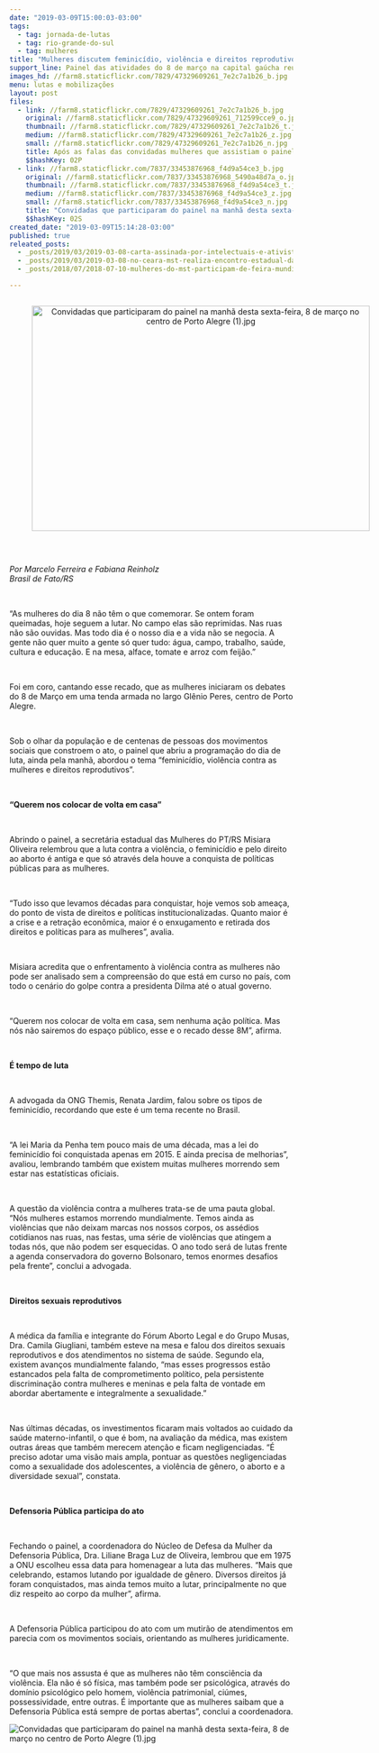 ```yaml
---
date: "2019-03-09T15:00:03-03:00"
tags:
  - tag: jornada-de-lutas
  - tag: rio-grande-do-sul
  - tag: mulheres
title: "Mulheres discutem feminicídio, violência e direitos reprodutivos, em Porto Alegre"
support_line: Painel das atividades do 8 de março na capital gaúcha reuniu centenas de pessoas
images_hd: //farm8.staticflickr.com/7829/47329609261_7e2c7a1b26_b.jpg
menu: lutas e mobilizações
layout: post
files:
  - link: //farm8.staticflickr.com/7829/47329609261_7e2c7a1b26_b.jpg
    original: //farm8.staticflickr.com/7829/47329609261_712599cce9_o.jpg
    thumbnail: //farm8.staticflickr.com/7829/47329609261_7e2c7a1b26_t.jpg
    medium: //farm8.staticflickr.com/7829/47329609261_7e2c7a1b26_z.jpg
    small: //farm8.staticflickr.com/7829/47329609261_7e2c7a1b26_n.jpg
    title: Após as falas das convidadas mulheres que assistiam o painel também contribuíram com suas experiências e pontos de vista  Fotos Fabiana Reinholz (1).jpg
    $$hashKey: 02P
  - link: //farm8.staticflickr.com/7837/33453876968_f4d9a54ce3_b.jpg
    original: //farm8.staticflickr.com/7837/33453876968_5490a48d7a_o.jpg
    thumbnail: //farm8.staticflickr.com/7837/33453876968_f4d9a54ce3_t.jpg
    medium: //farm8.staticflickr.com/7837/33453876968_f4d9a54ce3_z.jpg
    small: //farm8.staticflickr.com/7837/33453876968_f4d9a54ce3_n.jpg
    title: "Convidadas que participaram do painel na manhã desta sexta-feira, 8 de março no centro de Porto Alegre (1).jpg"
    $$hashKey: 02S
created_date: "2019-03-09T15:14:28-03:00"
published: true
releated_posts:
  - _posts/2019/03/2019-03-08-carta-assinada-por-intelectuais-e-ativistas-exalta-a-importancia-do-8-de-marco.md
  - _posts/2019/03/2019-03-08-no-ceara-mst-realiza-encontro-estadual-das-mulheres-sem-terra.md
  - _posts/2018/07/2018-07-10-mulheres-do-mst-participam-de-feira-mundial-de-economia-solidaria.md

---
```

<div style="text-align:center">
<figure class="image" style="display:inline-block"><img alt="Convidadas que participaram do painel na manhã desta sexta-feira, 8 de março no centro de Porto Alegre (1).jpg" height="400" src="//farm8.staticflickr.com/7837/33453876968_f4d9a54ce3_b.jpg" width="600" />
<figcaption></figcaption>
</figure>
</div>

<p>&nbsp;</p>

<p><em>Por Marcelo Ferreira e Fabiana Reinholz<br />
Brasil de Fato/RS</em></p>

<p>&nbsp;</p>

<p>&ldquo;As mulheres do dia 8 n&atilde;o t&ecirc;m o que comemorar. Se ontem foram queimadas, hoje seguem a lutar. No campo elas s&atilde;o reprimidas. Nas ruas n&atilde;o s&atilde;o ouvidas. Mas todo dia &eacute; o nosso dia e a vida n&atilde;o se negocia. A gente n&atilde;o quer muito a gente s&oacute; quer tudo: &aacute;gua, campo, trabalho, sa&uacute;de, cultura e educa&ccedil;&atilde;o. E na mesa, alface, tomate e arroz com feij&atilde;o.&rdquo;</p>

<p>&nbsp;</p>

<p>Foi em coro, cantando esse recado, que as mulheres iniciaram os debates do 8 de Mar&ccedil;o em uma tenda armada no largo Gl&ecirc;nio Peres, centro de Porto Alegre.&nbsp;</p>

<p>&nbsp;</p>

<p>Sob o olhar da popula&ccedil;&atilde;o e de centenas de pessoas dos movimentos sociais que constroem o ato, o painel que abriu a programa&ccedil;&atilde;o do dia de luta, ainda pela manh&atilde;, abordou o tema &ldquo;feminic&iacute;dio, viol&ecirc;ncia contra as mulheres e direitos reprodutivos&rdquo;.</p>

<p>&nbsp;</p>

<p><strong>&ldquo;Querem nos colocar de volta em casa&rdquo;</strong></p>

<p>&nbsp;</p>

<p>Abrindo o painel, a secret&aacute;ria estadual das Mulheres do PT/RS Misiara Oliveira relembrou que a luta contra a viol&ecirc;ncia, o feminic&iacute;dio e pelo direito ao aborto &eacute; antiga e que s&oacute; atrav&eacute;s dela houve a conquista de pol&iacute;ticas p&uacute;blicas para as mulheres.&nbsp;</p>

<p>&nbsp;</p>

<p>&ldquo;Tudo isso que levamos d&eacute;cadas para conquistar, hoje vemos sob amea&ccedil;a, do ponto de vista de direitos e pol&iacute;ticas institucionalizadas. Quanto maior &eacute; a crise e a retra&ccedil;&atilde;o econ&ocirc;mica, maior &eacute; o enxugamento e retirada dos direitos e pol&iacute;ticas para as mulheres&rdquo;, avalia.</p>

<p>&nbsp;</p>

<p>Misiara acredita que o enfrentamento &agrave; viol&ecirc;ncia contra as mulheres n&atilde;o pode ser analisado sem a compreens&atilde;o do que est&aacute; em curso no pa&iacute;s, com todo o cen&aacute;rio do golpe contra a presidenta Dilma at&eacute; o atual governo.</p>

<p>&nbsp;</p>

<p>&ldquo;Querem nos colocar de volta em casa, sem nenhuma a&ccedil;&atilde;o pol&iacute;tica. Mas n&oacute;s n&atilde;o sairemos do espa&ccedil;o p&uacute;blico, esse e o recado desse 8M&rdquo;, afirma.</p>

<p>&nbsp;</p>

<p><strong>&Eacute; tempo de luta</strong></p>

<p>&nbsp;</p>

<p>A advogada da ONG Themis, Renata Jardim, falou sobre os tipos de feminic&iacute;dio, recordando que este &eacute; um tema recente no Brasil.&nbsp;</p>

<p>&nbsp;</p>

<p>&ldquo;A lei Maria da Penha tem pouco mais de uma d&eacute;cada, mas a lei do feminic&iacute;dio foi conquistada apenas em 2015. E ainda precisa de melhorias&rdquo;, avaliou, lembrando tamb&eacute;m que existem muitas mulheres morrendo sem estar nas estat&iacute;sticas oficiais.&nbsp;</p>

<p>&nbsp;</p>

<p>A quest&atilde;o da viol&ecirc;ncia contra a mulheres trata-se de uma pauta global. &ldquo;N&oacute;s mulheres estamos morrendo mundialmente. Temos ainda as viol&ecirc;ncias que n&atilde;o deixam marcas nos nossos corpos, os ass&eacute;dios cotidianos nas ruas, nas festas, uma s&eacute;rie de viol&ecirc;ncias que atingem a todas n&oacute;s, que n&atilde;o podem ser esquecidas. O ano todo ser&aacute; de lutas frente a agenda conservadora do governo Bolsonaro, temos enormes desafios pela frente&rdquo;, conclui a advogada.</p>

<p>&nbsp;</p>

<p><strong>Direitos sexuais reprodutivos&nbsp;</strong></p>

<p>&nbsp;</p>

<p>A m&eacute;dica da fam&iacute;lia e integrante do F&oacute;rum Aborto Legal e do Grupo Musas, Dra. Camila Giugliani, tamb&eacute;m esteve na mesa e falou dos direitos sexuais reprodutivos e dos atendimentos no sistema de sa&uacute;de. Segundo ela, existem avan&ccedil;os mundialmente falando, &ldquo;mas esses progressos est&atilde;o estancados pela falta de comprometimento pol&iacute;tico, pela persistente discrimina&ccedil;&atilde;o contra mulheres e meninas e pela falta de vontade em abordar abertamente e integralmente a sexualidade.&rdquo;</p>

<p>&nbsp;</p>

<p>Nas &uacute;ltimas d&eacute;cadas, os investimentos ficaram mais voltados ao cuidado da sa&uacute;de materno-infantil, o que &eacute; bom, na avalia&ccedil;&atilde;o da m&eacute;dica, mas existem outras &aacute;reas que tamb&eacute;m merecem aten&ccedil;&atilde;o e ficam negligenciadas. &ldquo;&Eacute; preciso adotar uma vis&atilde;o mais ampla, pontuar as quest&otilde;es negligenciadas como a sexualidade dos adolescentes, a viol&ecirc;ncia de g&ecirc;nero, o aborto e a diversidade sexual&rdquo;, constata.</p>

<p>&nbsp;</p>

<p><strong>Defensoria P&uacute;blica participa do ato</strong></p>

<p>&nbsp;</p>

<p>Fechando o painel, a coordenadora do N&uacute;cleo de Defesa da Mulher da Defensoria P&uacute;blica, Dra. Liliane Braga Luz de Oliveira, lembrou que em 1975 a ONU escolheu essa data para homenagear a luta das mulheres. &ldquo;Mais que celebrando, estamos lutando por igualdade de g&ecirc;nero. Diversos direitos j&aacute; foram conquistados, mas ainda temos muito a lutar, principalmente no que diz respeito ao corpo da mulher&rdquo;, afirma.</p>

<p>&nbsp;</p>

<p>A Defensoria P&uacute;blica participou do ato com um mutir&atilde;o de atendimentos em parecia com os movimentos sociais, orientando as mulheres juridicamente.&nbsp;</p>

<p>&nbsp;</p>

<p>&ldquo;O que mais nos assusta &eacute; que as mulheres n&atilde;o t&ecirc;m consci&ecirc;ncia da viol&ecirc;ncia. Ela n&atilde;o &eacute; s&oacute; f&iacute;sica, mas tamb&eacute;m pode ser psicol&oacute;gica, atrav&eacute;s do dom&iacute;nio psicol&oacute;gico pelo homem, viol&ecirc;ncia patrimonial, ci&uacute;mes, possessividade, entre outras. &Eacute; importante que as mulheres saibam que a Defensoria P&uacute;blica est&aacute; sempre de portas abertas&rdquo;, conclui a coordenadora.</p>

<p><img alt="Convidadas que participaram do painel na manhã desta sexta-feira, 8 de março no centro de Porto Alegre (1).jpg" src="//farm8.staticflickr.com/7837/33453876968_f4d9a54ce3_b.jpg" /></p>

